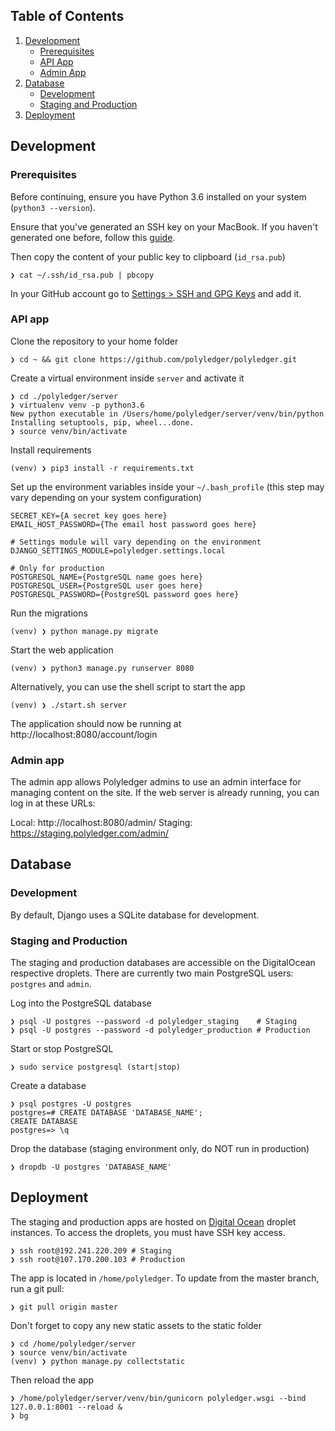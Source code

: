 ## Table of Contents

1. [Development](#development)
    - [Prerequisites](#prerequisites)
    - [API App](#api-app)
    - [Admin App](#admin-app)
2. [Database](#database)
    - [Development](#development)
    - [Staging and Production](#staging-and-production)
3. [Deployment](#deployment)

## Development

### Prerequisites

Before continuing, ensure you have Python 3.6 installed on your system (`python3 --version`).

Ensure that you've generated an SSH key on your MacBook. If you haven't generated one before, follow this [guide](https://help.github.com/articles/generating-a-new-ssh-key-and-adding-it-to-the-ssh-agent/).

Then copy the content of your public key to clipboard (`id_rsa.pub`)

```
❯ cat ~/.ssh/id_rsa.pub | pbcopy
```

In your GitHub account go to [Settings > SSH and GPG Keys](https://github.com/settings/keys) and add it.

### API app

Clone the repository to your home folder

```
❯ cd ~ && git clone https://github.com/polyledger/polyledger.git
```

Create a virtual environment inside `server` and activate it

```
❯ cd ./polyledger/server
❯ virtualenv venv -p python3.6
New python executable in /Users/home/polyledger/server/venv/bin/python
Installing setuptools, pip, wheel...done.
❯ source venv/bin/activate
```

Install requirements

```
(venv) ❯ pip3 install -r requirements.txt
```

Set up the environment variables inside your `~/.bash_profile` (this step may vary depending on your system configuration)

```
SECRET_KEY={A secret key goes here}
EMAIL_HOST_PASSWORD={The email host password goes here}

# Settings module will vary depending on the environment
DJANGO_SETTINGS_MODULE=polyledger.settings.local

# Only for production
POSTGRESQL_NAME={PostgreSQL name goes here}
POSTGRESQL_USER={PostgreSQL user goes here}
POSTGRESQL_PASSWORD={PostgreSQL password goes here}
```

Run the migrations

```
(venv) ❯ python manage.py migrate
```

Start the web application

```
(venv) ❯ python3 manage.py runserver 8080
```

Alternatively, you can use the shell script to start the app

```
(venv) ❯ ./start.sh server
```

The application should now be running at http://localhost:8080/account/login

### Admin app

The admin app allows Polyledger admins to use an admin interface for managing content on the site. If the web server is already running, you can log in at these URLs:

Local:   http://localhost:8080/admin/
Staging: https://staging.polyledger.com/admin/

## Database

### Development

By default, Django uses a SQLite database for development.

### Staging and Production

The staging and production databases are accessible on the DigitalOcean respective droplets. There are currently two main PostgreSQL users: `postgres` and `admin`.

Log into the PostgreSQL database

```
❯ psql -U postgres --password -d polyledger_staging    # Staging
❯ psql -U postgres --password -d polyledger_production # Production
```

Start or stop PostgreSQL

```
❯ sudo service postgresql (start|stop)
```

Create a database

```
❯ psql postgres -U postgres
postgres=# CREATE DATABASE 'DATABASE_NAME';
CREATE DATABASE
postgres=> \q
```

Drop the database (staging environment only, do NOT run in production)

```
❯ dropdb -U postgres 'DATABASE_NAME'
```

## Deployment

The staging and production apps are hosted on [Digital Ocean](https://cloud.digitalocean.com) droplet instances. To access the droplets, you must have SSH key access.

```
❯ ssh root@192.241.220.209 # Staging
❯ ssh root@107.170.200.103 # Production
```

The app is located in `/home/polyledger`. To update from the master branch, run a git pull:

```
❯ git pull origin master
```

Don't forget to copy any new static assets to the static folder

```
❯ cd /home/polyledger/server
❯ source venv/bin/activate
(venv) ❯ python manage.py collectstatic
```

Then reload the app

```
❯ /home/polyledger/server/venv/bin/gunicorn polyledger.wsgi --bind 127.0.0.1:8001 --reload &
❯ bg

```

